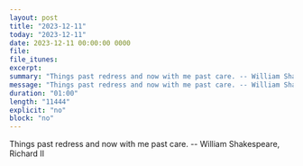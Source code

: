 ```yaml
---
layout: post
title: "2023-12-11"
today: "2023-12-11"
date: 2023-12-11 00:00:00 0000
file:
file_itunes:
excerpt:
summary: "Things past redress and now with me past care. -- William Shakespeare, Richard II "
message: "Things past redress and now with me past care. -- William Shakespeare, Richard II "
duration: "01:00"
length: "11444"
explicit: "no"
block: "no"
---
```

Things past redress and now with me past care. -- William Shakespeare, Richard II 


